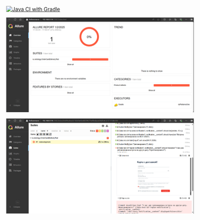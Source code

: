 [![Java CI with Gradle](https://github.com/Renat2287/dzPatternsOne/actions/workflows/gradle.yml/badge.svg)](https://github.com/Renat2287/dzPatternsOne/actions/workflows/gradle.yml)

![alt text](https://raw.githubusercontent.com/Renat2287/images/refs/heads/main/%D0%A1%D0%BD%D0%B8%D0%BC%D0%BE%D0%BA%20%D1%8D%D0%BA%D1%80%D0%B0%D0%BD%D0%B0%202025-01-02%20175923.png)

![alt text](https://raw.githubusercontent.com/Renat2287/images/refs/heads/main/%D0%A1%D0%BD%D0%B8%D0%BC%D0%BE%D0%BA%20%D1%8D%D0%BA%D1%80%D0%B0%D0%BD%D0%B0%202025-01-02%20180027.png)
